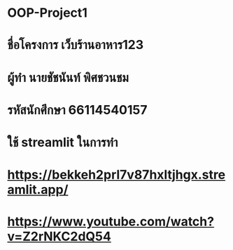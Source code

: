 # OOP-Project1

# ชื่อโครงการ เว็บร้านอาหาร123


# ผู้ทำ นายชัชนันท์ พิศชวนชม
# รหัสนักศึกษา 66114540157  



# ใช้ streamlit ในการทำ
# https://bekkeh2prl7v87hxltjhgx.streamlit.app/


# https://www.youtube.com/watch?v=Z2rNKC2dQ54
